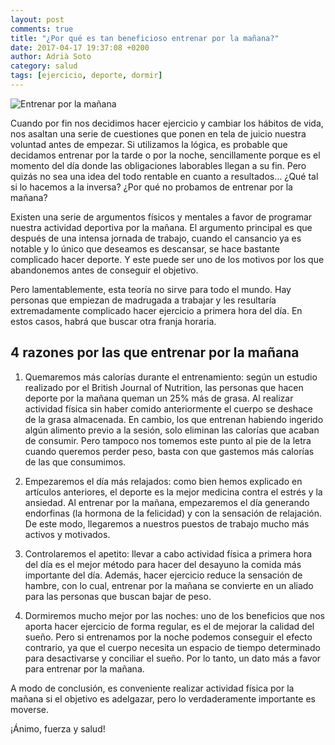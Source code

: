 ```yaml
---
layout: post
comments: true
title: "¿Por qué es tan beneficioso entrenar por la mañana?"
date: 2017-04-17 19:37:08 +0200
author: Adrià Soto
category: salud
tags: [ejercicio, deporte, dormir]
---
```

![Entrenar por la mañana](/img/entrenar_por_la_mañana.jpg)

Cuando por fin nos decidimos hacer ejercicio y cambiar los hábitos de vida, nos asaltan una 
serie de cuestiones que ponen en tela de juicio nuestra voluntad antes de empezar. Si 
utilizamos la lógica, es probable que decidamos entrenar por la tarde o por la noche, 
sencillamente porque es el momento del día donde las obligaciones laborables llegan a su fin. 
Pero quizás no sea una idea del todo rentable en cuanto a resultados… ¿Qué tal si lo hacemos 
a la inversa? ¿Por qué no probamos de entrenar por la mañana?

<!--excerpt-->

Existen una serie de argumentos físicos y mentales a favor de programar nuestra actividad deportiva 
por la mañana. El argumento principal es que después de una intensa jornada de trabajo, cuando el 
cansancio ya es notable y lo único que deseamos es descansar, se hace bastante complicado hacer 
deporte. Y este puede ser uno de los motivos por los que abandonemos antes de conseguir el objetivo.

Pero lamentablemente, esta teoría no sirve para todo el mundo. Hay personas que empiezan de madrugada 
a trabajar y les resultaría extremadamente complicado hacer ejercicio a primera hora del día. En estos 
casos, habrá que buscar otra franja horaria.

## 4 razones por las que entrenar por la mañana

1. Quemaremos más calorías durante el entrenamiento: según un estudio realizado por el British Journal 
of Nutrition, las personas que hacen deporte por la mañana queman un 25% más de grasa. Al realizar 
actividad física sin haber comido anteriormente el cuerpo se deshace de la grasa almacenada. En cambio, 
los que entrenan habiendo ingerido algún alimento previo a la sesión, solo eliminan las calorías que 
acaban de consumir. Pero tampoco nos tomemos este punto al pie de la letra cuando queremos perder peso, 
basta con que gastemos más calorías de las que consumimos.

2. Empezaremos el día más relajados: como bien hemos explicado en artículos anteriores, el deporte es 
la mejor medicina contra el estrés y la ansiedad. Al entrenar por la mañana, empezaremos el día generando 
endorfinas (la hormona de la felicidad) y con la sensación de relajación. De este modo, llegaremos a nuestros 
puestos de trabajo mucho más activos y motivados.

3. Controlaremos el apetito: llevar a cabo actividad física a primera hora del día es el mejor método para hacer 
del desayuno la comida más importante del día. Además, hacer ejercicio reduce la sensación de hambre, con lo cual, 
entrenar por la mañana se convierte en un aliado para las personas que buscan bajar de peso.

4. Dormiremos mucho mejor por las noches: uno de los beneficios que nos aporta hacer ejercicio de forma 
regular, es el de mejorar la calidad del sueño. Pero si entrenamos por la noche podemos conseguir el efecto 
contrario, ya que el cuerpo necesita un espacio de tiempo determinado para desactivarse y conciliar el sueño. 
Por lo tanto, un dato más a favor para entrenar por la mañana.

A modo de conclusión, es conveniente realizar actividad física por la mañana si el objetivo es adelgazar, 
pero lo verdaderamente importante es moverse.

¡Ánimo, fuerza y salud!
